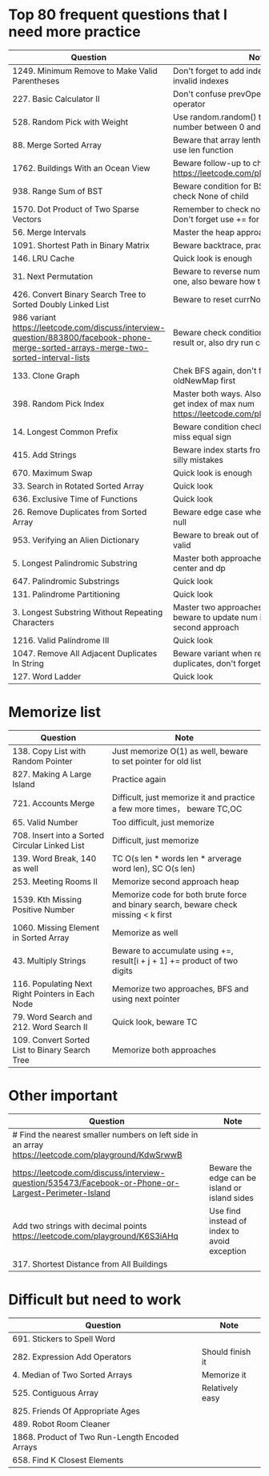 # Top 80 frequent questions that I need more practice
| Question                | Note                         
| ------------------------| ------------------------------ 
| 1249. Minimum Remove to Make Valid Parentheses | Don't forget to add indexes from stack to invalid indexes
| 227. Basic Calculator II | Don't confuse prevOperator with current operator
| 528. Random Pick with Weight | Use random.random() to generate a random number between 0 and 1
| 88. Merge Sorted Array | Beware that array lenth is passed in, so don't use len function
| 1762. Buildings With an Ocean View | Beware follow-up to check both sides https://leetcode.com/playground/JM6Vaawr
| 938. Range Sum of BST | Beware condition for BST, and remember to check None of child
| 1570. Dot Product of Two Sparse Vectors | Remember to check not zero in constructor; Don't forget use += for result.
| 56. Merge Intervals | Master the heap approach as well
| 1091. Shortest Path in Binary Matrix | Beware backtrace, practice this again
| 146. LRU Cache | Quick look is enough
| 31. Next Permutation | Beware to reverse nums if it's the biggest one, also beware how to find the right index
| 426. Convert Binary Search Tree to Sorted Doubly Linked List | Beware to reset currNode at end of iteration
| 986 variant https://leetcode.com/discuss/interview-question/883800/facebook-phone-merge-sorted-arrays-merge-two-sorted-interval-lists | Beware check condition: or in while; not result or, also dry run code
| 133. Clone Graph | Chek BFS again, don't forget to initialzie oldNewMap first
| 398. Random Pick Index | Master both ways. Also practice on variant to get index of max num https://leetcode.com/playground/mrVpQbvW
| 14. Longest Common Prefix | Beware condition check i >= len(word), don't miss equal sign 
| 415. Add Strings | Beware index starts from end; I just made silly mistakes
| 670. Maximum Swap | Quick look is enough
| 33. Search in Rotated Sorted Array | Quick look
| 636. Exclusive Time of Functions | Quick look
| 26. Remove Duplicates from Sorted Array | Beware edge case when array is empty or null
| 953. Verifying an Alien Dictionary | Beware to break out of loop when order is valid
| 5. Longest Palindromic Substring | Master both approaches: expand from center and dp
| 647. Palindromic Substrings | Quick look
| 131. Palindrome Partitioning | Quick look
| 3. Longest Substring Without Repeating Characters | Master two approaches of sliding window, beware to update num index hash map for second approach
| 1216. Valid Palindrome III | Quick look
| 1047. Remove All Adjacent Duplicates In String | Beware variant when removing all duplicates, don't forget stack.pop()
| 127. Word Ladder | Quick look

# Memorize list
| Question                | Note                         
| ------------------------| ------------------------------ 
| 138. Copy List with Random Pointer | Just memorize O(1) as well, beware to set pointer for old list
| 827. Making A Large Island | Practice again
| 721. Accounts Merge | Difficult, just memorize it and practice a few more times， beware TC,OC
| 65. Valid Number | Too difficult, just memorize 
| 708. Insert into a Sorted Circular Linked List | Difficult, just memorize
| 139. Word Break, 140 as well | TC O(s len * words len * arverage word len), SC O(s len)
| 253. Meeting Rooms II | Memorize second approach heap
| 1539. Kth Missing Positive Number | Memorize code for both brute force and binary search, beware check missing < k first
| 1060. Missing Element in Sorted Array | Memorize as well
| 43. Multiply Strings | Beware to accumulate using +=, result[i + j + 1] += product of two digits
| 116. Populating Next Right Pointers in Each Node | Memorize two approaches, BFS and using next pointer
| 79. Word Search and 212. Word Search II | Quick look, beware TC
| 109. Convert Sorted List to Binary Search Tree | Memorize both approaches

# Other important
| Question                | Note                         
| ------------------------| ------------------------------ 
| # Find the nearest smaller numbers on left side in an array https://leetcode.com/playground/KdwSrwwB  |
| https://leetcode.com/discuss/interview-question/535473/Facebook-or-Phone-or-Largest-Perimeter-Island | Beware the edge can be island or island sides
| Add two strings with decimal points https://leetcode.com/playground/K6S3iAHq | Use find instead of index to avoid exception
| 317. Shortest Distance from All Buildings |

# Difficult but need to work
| Question                | Note                         
| ------------------------| ------------------------------ 
| 691. Stickers to Spell Word | 
| 282. Expression Add Operators | Should finish it
| 4. Median of Two Sorted Arrays | Memorize it
| 525. Contiguous Array | Relatively easy
| 825. Friends Of Appropriate Ages | 
| 489. Robot Room Cleaner |
| 1868. Product of Two Run-Length Encoded Arrays
| 658. Find K Closest Elements | 
